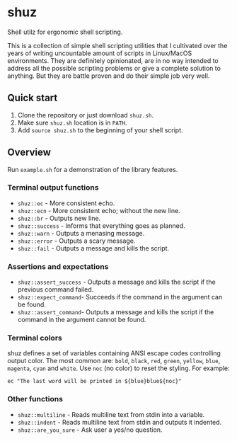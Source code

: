 # shuz

Shell utilz for ergonomic shell scripting.

This is a collection of simple shell scripting utilities that I cultivated over
the years of writing uncountable amount of scripts in Linux/MacOS environments.
They are definitely opinionated, are in no way intended to address all the
possible scripting problems or give a complete solution to anything. But they
are battle proven and do their simple job very well.

## Quick start

1. Clone the repository or just download `shuz.sh`.
2. Make sure `shuz.sh` location is in `PATH`.
3. Add `source shuz.sh` to the beginning of your shell script.

## Overview

Run `example.sh` for a demonstration of the library features.

### Terminal output functions

- `shuz::ec` - More consistent echo.
- `shuz::ecn` - More consistent echo; without the new line.
- `shuz::br` - Outputs new line.
- `shuz::success` - Informs that everything goes as planned.
- `shuz::warn` - Outputs a menasing message.
- `shuz::error` - Outputs a scary message.
- `shuz::fail` - Outputs a message and kills the script.

### Assertions and expectations

- `shuz::assert_success` - Outputs a message and kills the script if the
   previous command failed.
- `shuz::expect_command`- Succeeds if the command in the argument can be found.
- `shuz::assert_command`- Outputs a message and kills the script if the
   command in the argument cannot be found.

### Terminal colors

shuz defines a set of variables containing ANSI escape codes controlling output
color. The most common are: `bold`, `black`, `red`, `green`, `yellow`, `blue`, 
`magenta`, `cyan` and `white`. Use `noc` (no color) to reset the styling.
For example:

```shell script
ec "The last word will be printed in ${blue}blue${noc}"
```

### Other functions

- `shuz::multiline` - Reads multiline text from stdin into a variable.
- `shuz::indent` - Reads multiline text from stdin and outputs it indented.
- `shuz::are_you_sure` - Ask user a yes/no question.
